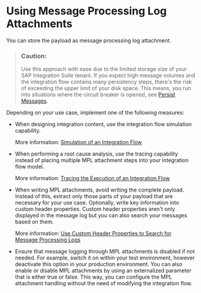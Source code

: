 <!-- loio6776fd33d672479ca4cec35752d3bdeb -->

# Using Message Processing Log Attachments

You can store the payload as message processing log attachment.

> ### Caution:  
> Use this approach with ease due to the limited storage size of your SAP Integration Suite tenant. If you expect high message volumes and the integration flow contains many persistency steps, there's the risk of exceeding the upper limit of your disk space. This means, you run into situations where the circuit breaker is opened, see [Persist Messages](persist-messages-8c35f3f.md).

Depending on your use case, implement one of the following measures:

-   When designing integration content, use the integration flow simulation capability.

    More information: [Simulation of an Integration Flow](simulation-of-an-integration-flow-2e2210b.md)

-   When performing a root cause analysis, use the tracing capability instead of placing multiple MPL attachment steps into your integration flow model.

    More information: [Tracing the Execution of an Integration Flow](tracing-the-execution-of-an-integration-flow-4ec27d3.md)

-   When writing MPL attachments, avoid writing the complete payload. Instead of this, extract only those parts of your payload that are necessary for your use case. Optionally, write key information into custom header properties. Custom header properties aren't only displayed in the message log but you can also search your messages based on them.

    More information: [Use Custom Header Properties to Search for Message Processing Logs](use-custom-header-properties-to-search-for-message-processing-logs-d4b5839.md)

-   Ensure that message logging through MPL attachments is disabled if not needed. For example, switch it on within your test environment, however deactivate this option in your production environment. You can also enable or disable MPL attachments by using an externalized parameter that is either true or false. This way, you can configure the MPL attachment handling without the need of modifying the integration flow.


